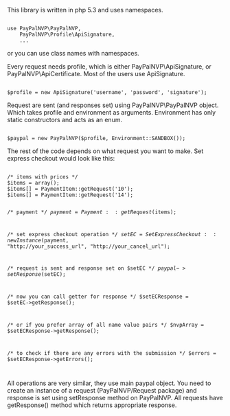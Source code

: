 This library is written in php 5.3 and uses namespaces.

<code>
use PayPalNVP\PayPalNVP,
    PayPalNVP\Profile\ApiSignature,
    ...
</code>

or you can use class names with namespaces.

Every request needs profile, which is either PayPalNVP\ApiSignature, or PayPalNVP\ApiCertificate. Most of the users use ApiSignature.

<code>
$profile = new ApiSignature('username', 'password', 'signature');
</code>

Request are sent (and responses set) using PayPalNVP\PayPalNVP object. Which takes profile and environment as arguments. Environment has only static constructors and acts as an enum.

<code>
$paypal = new PayPalNVP($profile, Environment::SANDBOX());
</code>

The rest of the code depends on what request you want to make. Set express checkout would look like this:

<code>
/* items with prices */
$items = array();
$items[] = PaymentItem::getRequest('10');
$items[] = PaymentItem::getRequest('14');

/* payment */
$payment = Payment::getRequest($items);

/* set express checkout operation */
$setEC = SetExpressCheckout::newInstance($payment, "http://your_success_url", "http://your_cancel_url");

/* request is sent and response set on $setEC */
$paypal->setResponse($setEC);

/* now you can call getter for response */
$setECResponse = $setEC->getResponse();

/* or if you prefer array of all name value pairs */
$nvpArray = $setECResponse->getResponse();

/* to check if there are any errors with the submission */
$errors = $setECResponse->getErrors();

</code>

All operations are very similar, they use main paypal object. You need to create an instance of a request (PayPalNVP/Request package) and response is set using setResponse method on PayPalNVP. All requests have getResponse() method which returns appropriate response.